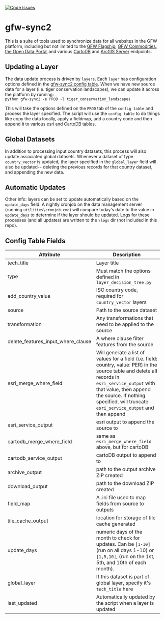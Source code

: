 [![Code Issues](https://www.quantifiedcode.com/api/v1/project/b5cf4925d48f4bfc8a7b24ed9dbc87c1/badge.svg)](https://www.quantifiedcode.com/app/project/b5cf4925d48f4bfc8a7b24ed9dbc87c1)

# gfw-sync2

This is a suite of tools used to synchronize data for all websites in the GFW platform, including but not limited to the [GFW Flagship](globalforestwatch.org/map), [GFW Commodities](http://commodities.globalforestwatch.org), [the Open Data Portal](http://data.globalforestwatch.org) and various [CartoDB](https://wri-01.cartodb.com/me) and [ArcGIS Server](http://gis-gfw.wri.org/arcgis/rest/) endpoints.

## Updating a Layer
The data update process is driven by `layers`. Each `layer` has configuration options defined in the [gfw-sync2 config table](https://docs.google.com/spreadsheets/d/1pkJCLNe9HWAHqxQh__s-tYQr9wJzGCb6rmRBPj8yRWI/edit#gid=0). When we have new source data for a layer (i.e. tiger conservation landscapes), we can update it across the platform by running: \
`python gfw-sync2 -e PROD -l tiger_conservation_landscapes`

This will take the options defined on the `PROD` tab of the `config table` and process the layer specified. The script will use the `config table` to do things like copy the data locally, apply a fieldmap, add a country code and then append it to various esri and CartoDB tables.

## Global Datasets
In addition to processing input country datasets, this process will also update associated global datasets. Whenever a dataset of type `country_vector` is updated, the layer specified in the `global_layer` field will also be updated-- deleting the previous records for that country dataset, and appending the new data.

## Automatic Updates
Other info: layers can be set to update automatically based on the `update_days` field. A nightly cronjob on the data management server (running `utilities\cronjob.cmd`) will compare today's date to the value in `update_days` to determine if the layer should be updated. Logs for these processes (and all updates) are written to the `\logs` dir (not included in this repo). 

## Config Table Fields
Attribute | Description
--- | ---
tech_title | Layer title
type | Must match the options defined in `layer_decision_tree.py`
add_country_value | ISO country code, required for `country_vector` layers
source | Path to the source dataset
transformation | Any transformations that need to be applied to the source
delete_features_input_where_clause | A where clause filter features from the source
esri_merge_where_field | Will generate a list of values for a field (i.e. field: country, value: PER) in the source table and delete all records in `esri_service_output` with that value, then append the source. If nothing specified, will truncate `esri_service_output` and then append
esri_service_output | esri output to append the source to
cartodb_merge_where_field | same as `esri_merge_where_field` above, but for cartoDB
cartodb_service_output | cartoDB output to append to
archive_output | path to the output archive ZIP created
download_output | path to the download ZIP created
field_map | A .ini file used to map fields from source to outputs
tile_cache_output | location for storage of tile cache generated
update_days | numeric days of the month to check for updates. Can be `[1-10]` (run on all days 1-10) or `[1,5,10]`, (run on the 1st, 5th, and 10th of each month).
global_layer | If this dataset is part of global layer, specify it's `tech_title` here
last_updated | Automatically updated by the script when a layer is updated
